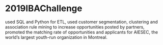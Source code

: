 # 2019IBAChallenge

used SQL and Python for ETL, used customer segmentation, clustering and association rule mining to increase opportunities posted by partners, promoted the matching rate of opportunities and applicants for AIESEC, the world’s largest youth-run organization in Montreal.

